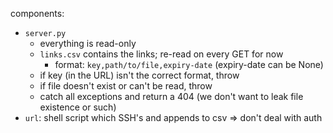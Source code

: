 components:

- `server.py`
  - everything is read-only
  - `links.csv` contains the links; re-read on every GET for now
    - format: `key,path/to/file,expiry-date` (expiry-date can be None)
  - if key (in the URL) isn't the correct format, throw
  - if file doesn't exist or can't be read, throw
  - catch all exceptions and return a 404 (we don't want to leak file existence or such)
- `url`: shell script which SSH's and appends to csv => don't deal with auth
